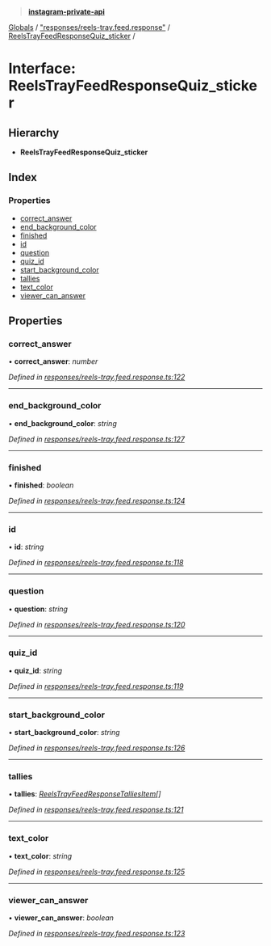 > **[instagram-private-api](../README.md)**

[Globals](../globals.md) / ["responses/reels-tray.feed.response"](../modules/_responses_reels_tray_feed_response_.md) / [ReelsTrayFeedResponseQuiz_sticker](_responses_reels_tray_feed_response_.reelstrayfeedresponsequiz_sticker.md) /

# Interface: ReelsTrayFeedResponseQuiz_sticker

## Hierarchy

* **ReelsTrayFeedResponseQuiz_sticker**

## Index

### Properties

* [correct_answer](_responses_reels_tray_feed_response_.reelstrayfeedresponsequiz_sticker.md#correct_answer)
* [end_background_color](_responses_reels_tray_feed_response_.reelstrayfeedresponsequiz_sticker.md#end_background_color)
* [finished](_responses_reels_tray_feed_response_.reelstrayfeedresponsequiz_sticker.md#finished)
* [id](_responses_reels_tray_feed_response_.reelstrayfeedresponsequiz_sticker.md#id)
* [question](_responses_reels_tray_feed_response_.reelstrayfeedresponsequiz_sticker.md#question)
* [quiz_id](_responses_reels_tray_feed_response_.reelstrayfeedresponsequiz_sticker.md#quiz_id)
* [start_background_color](_responses_reels_tray_feed_response_.reelstrayfeedresponsequiz_sticker.md#start_background_color)
* [tallies](_responses_reels_tray_feed_response_.reelstrayfeedresponsequiz_sticker.md#tallies)
* [text_color](_responses_reels_tray_feed_response_.reelstrayfeedresponsequiz_sticker.md#text_color)
* [viewer_can_answer](_responses_reels_tray_feed_response_.reelstrayfeedresponsequiz_sticker.md#viewer_can_answer)

## Properties

###  correct_answer

• **correct_answer**: *number*

*Defined in [responses/reels-tray.feed.response.ts:122](https://github.com/Nerixyz/instagram-private-api/blob/e5037ee/src/responses/reels-tray.feed.response.ts#L122)*

___

###  end_background_color

• **end_background_color**: *string*

*Defined in [responses/reels-tray.feed.response.ts:127](https://github.com/Nerixyz/instagram-private-api/blob/e5037ee/src/responses/reels-tray.feed.response.ts#L127)*

___

###  finished

• **finished**: *boolean*

*Defined in [responses/reels-tray.feed.response.ts:124](https://github.com/Nerixyz/instagram-private-api/blob/e5037ee/src/responses/reels-tray.feed.response.ts#L124)*

___

###  id

• **id**: *string*

*Defined in [responses/reels-tray.feed.response.ts:118](https://github.com/Nerixyz/instagram-private-api/blob/e5037ee/src/responses/reels-tray.feed.response.ts#L118)*

___

###  question

• **question**: *string*

*Defined in [responses/reels-tray.feed.response.ts:120](https://github.com/Nerixyz/instagram-private-api/blob/e5037ee/src/responses/reels-tray.feed.response.ts#L120)*

___

###  quiz_id

• **quiz_id**: *string*

*Defined in [responses/reels-tray.feed.response.ts:119](https://github.com/Nerixyz/instagram-private-api/blob/e5037ee/src/responses/reels-tray.feed.response.ts#L119)*

___

###  start_background_color

• **start_background_color**: *string*

*Defined in [responses/reels-tray.feed.response.ts:126](https://github.com/Nerixyz/instagram-private-api/blob/e5037ee/src/responses/reels-tray.feed.response.ts#L126)*

___

###  tallies

• **tallies**: *[ReelsTrayFeedResponseTalliesItem](_responses_reels_tray_feed_response_.reelstrayfeedresponsetalliesitem.md)[]*

*Defined in [responses/reels-tray.feed.response.ts:121](https://github.com/Nerixyz/instagram-private-api/blob/e5037ee/src/responses/reels-tray.feed.response.ts#L121)*

___

###  text_color

• **text_color**: *string*

*Defined in [responses/reels-tray.feed.response.ts:125](https://github.com/Nerixyz/instagram-private-api/blob/e5037ee/src/responses/reels-tray.feed.response.ts#L125)*

___

###  viewer_can_answer

• **viewer_can_answer**: *boolean*

*Defined in [responses/reels-tray.feed.response.ts:123](https://github.com/Nerixyz/instagram-private-api/blob/e5037ee/src/responses/reels-tray.feed.response.ts#L123)*